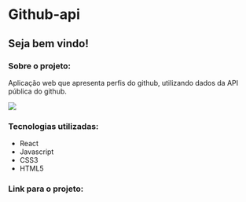# Github-api
<h2>Seja bem vindo!</h2>
<h3>Sobre o projeto:</h3>
<p>
  Aplicação web que apresenta perfis do github, utilizando dados da API pública do github.
</p>
<img src="Captura de tela de 2021-06-07 12-01-12.png"/>
<h3>Tecnologias utilizadas:</h3>
<ul>
  <li>
    React
  </li>
  <li>
    Javascript 
  </li>
  <li>
    CSS3 
  </li>
  <li>
    HTML5 
  </li>
</ul>
<h3>Link para o projeto:</h3>
